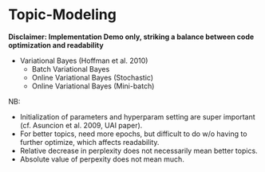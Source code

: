 # Topic-Modeling

**Disclaimer: Implementation Demo only, striking a balance between code optimization and readability**

* Variational Bayes (Hoffman et al. 2010)
  * Batch Variational Bayes
  * Online Variational Bayes (Stochastic)
  * Online Variational Bayes (Mini-batch)
 
 NB: 
  * Initialization of parameters and hyperparam setting are super important (cf. Asuncion et al. 2009, UAI paper).
  * For better topics, need more epochs, but difficult to do w/o having to further optimize, which affects readability.
  * Relative decrease in perplexity does not necessarily mean better topics.
  * Absolute value of perpexity does not mean much.

